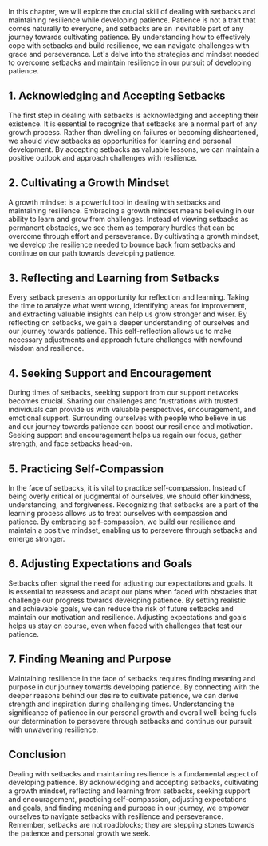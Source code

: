 
In this chapter, we will explore the crucial skill of dealing with setbacks and maintaining resilience while developing patience. Patience is not a trait that comes naturally to everyone, and setbacks are an inevitable part of any journey towards cultivating patience. By understanding how to effectively cope with setbacks and build resilience, we can navigate challenges with grace and perseverance. Let's delve into the strategies and mindset needed to overcome setbacks and maintain resilience in our pursuit of developing patience.

## 1\. Acknowledging and Accepting Setbacks

The first step in dealing with setbacks is acknowledging and accepting their existence. It is essential to recognize that setbacks are a normal part of any growth process. Rather than dwelling on failures or becoming disheartened, we should view setbacks as opportunities for learning and personal development. By accepting setbacks as valuable lessons, we can maintain a positive outlook and approach challenges with resilience.

## 2\. Cultivating a Growth Mindset

A growth mindset is a powerful tool in dealing with setbacks and maintaining resilience. Embracing a growth mindset means believing in our ability to learn and grow from challenges. Instead of viewing setbacks as permanent obstacles, we see them as temporary hurdles that can be overcome through effort and perseverance. By cultivating a growth mindset, we develop the resilience needed to bounce back from setbacks and continue on our path towards developing patience.

## 3\. Reflecting and Learning from Setbacks

Every setback presents an opportunity for reflection and learning. Taking the time to analyze what went wrong, identifying areas for improvement, and extracting valuable insights can help us grow stronger and wiser. By reflecting on setbacks, we gain a deeper understanding of ourselves and our journey towards patience. This self-reflection allows us to make necessary adjustments and approach future challenges with newfound wisdom and resilience.

## 4\. Seeking Support and Encouragement

During times of setbacks, seeking support from our support networks becomes crucial. Sharing our challenges and frustrations with trusted individuals can provide us with valuable perspectives, encouragement, and emotional support. Surrounding ourselves with people who believe in us and our journey towards patience can boost our resilience and motivation. Seeking support and encouragement helps us regain our focus, gather strength, and face setbacks head-on.

## 5\. Practicing Self-Compassion

In the face of setbacks, it is vital to practice self-compassion. Instead of being overly critical or judgmental of ourselves, we should offer kindness, understanding, and forgiveness. Recognizing that setbacks are a part of the learning process allows us to treat ourselves with compassion and patience. By embracing self-compassion, we build our resilience and maintain a positive mindset, enabling us to persevere through setbacks and emerge stronger.

## 6\. Adjusting Expectations and Goals

Setbacks often signal the need for adjusting our expectations and goals. It is essential to reassess and adapt our plans when faced with obstacles that challenge our progress towards developing patience. By setting realistic and achievable goals, we can reduce the risk of future setbacks and maintain our motivation and resilience. Adjusting expectations and goals helps us stay on course, even when faced with challenges that test our patience.

## 7\. Finding Meaning and Purpose

Maintaining resilience in the face of setbacks requires finding meaning and purpose in our journey towards developing patience. By connecting with the deeper reasons behind our desire to cultivate patience, we can derive strength and inspiration during challenging times. Understanding the significance of patience in our personal growth and overall well-being fuels our determination to persevere through setbacks and continue our pursuit with unwavering resilience.

## Conclusion

Dealing with setbacks and maintaining resilience is a fundamental aspect of developing patience. By acknowledging and accepting setbacks, cultivating a growth mindset, reflecting and learning from setbacks, seeking support and encouragement, practicing self-compassion, adjusting expectations and goals, and finding meaning and purpose in our journey, we empower ourselves to navigate setbacks with resilience and perseverance. Remember, setbacks are not roadblocks; they are stepping stones towards the patience and personal growth we seek.
